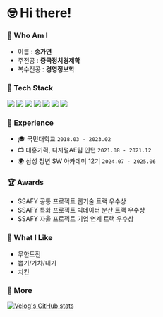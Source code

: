 # 🤓 Hi there!

### 🌱 Who Am I
- 이름 : __송가연__
- 주전공 : __중국정치경제학__
- 복수전공 : __경영정보학__

### 🔧 Tech Stack
  <div>
    <img src="https://img.shields.io/badge/python-3776AB?style=for-the-badge&logo=python&logoColor=white">
    <img src="https://img.shields.io/badge/javascript-F7DF1E?style=for-the-badge&logo=javascript&logoColor=white">
    <img src="https://img.shields.io/badge/react-61DAFB?style=for-the-badge&logo=react&logoColor=white">
    <img src="https://img.shields.io/badge/next.js-000000?style=for-the-badge&logo=nextdotjs&logoColor=white">
    <img src="https://img.shields.io/badge/vue.js-4FC08D?style=for-the-badge&logo=vue.js&logoColor=white">
    <img src="https://img.shields.io/badge/django-092E20?style=for-the-badge&logo=django&logoColor=white">
    <img src="https://img.shields.io/badge/node.js-5FA04E?style=for-the-badge&logo=nodedotjs&logoColor=white"/>
    <br>

### 📝 Experience
- 🎓 국민대학교 <code>2018.03 - 2023.02</code>
- 📺 대홍기획, 디지털AE팀 인턴 <code>2021.08 - 2021.12</code>
- 🌍 삼성 청년 SW 아카데미 12기 <code>2024.07 - 2025.06</code>

### 🏆 Awards
- SSAFY 공통 프로젝트 웹기술 트랙 우수상
- SSAFY 특화 프로젝트 빅데이터 분산 트랙 우수상
- SSAFY 자율 프로젝트 기업 연계 트랙 우수상

### 🥸 What I Like
- 무한도전
- 뽑기/가챠/내기
- 치킨

### 💩 More
[![Velog's GitHub stats](https://velog-readme-stats.vercel.app/api?name=rk_yeon)](https://velog.io/@rk_yeon/posts)
